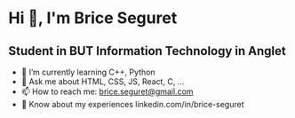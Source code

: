 # Hi 👋, I'm Brice Seguret
## Student in BUT Information Technology in Anglet

- 🌱 I’m currently learning C++, Python
- 💬 Ask me about HTML, CSS, JS, React, C, ...
- 📫 How to reach me: brice.seguret@gmail.com
- 📄 Know about my experiences linkedin.com/in/brice-seguret
<!--
**Briceseg40/Briceseg40** is a ✨ _special_ ✨ repository because its `README.md` (this file) appears on your GitHub profile.

Here are some ideas to get you started:



- 👯 I’m looking to collaborate on ...
- 🤔 I’m looking for help with ...


- 😄 Pronouns: ...
- ⚡ Fun fact: ...
-->

